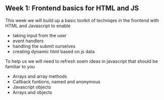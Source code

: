 ## Week 1: Frontend basics for HTML and JS
This week we will build up a basic toolkit of techniqes in the frontend with HTML and Javascript to enable
 - taking input from the user
 - event handlers
 - handling the submit ourselves
 - creating dynamic html based on js data

To help us we will need to refresh soem ideas in javascript that should be familiar to you
 - Arrays and array methods
 - Callback funtions, named and anonymous
 - Javascript objects
 - Arrays and objects